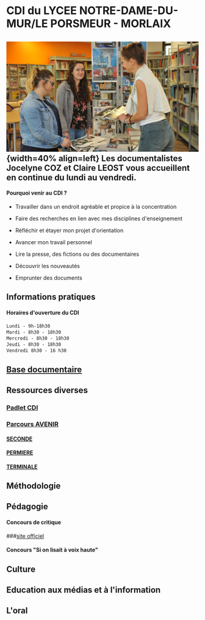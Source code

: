 

# CDI du LYCEE NOTRE-DAME-DU-MUR/LE PORSMEUR - MORLAIX

![vue du CDI](./images/CDI01.jpg "info-bulle"){width=40% align=left}
Les documentalistes Jocelyne COZ et Claire LEOST vous accueillent en continue du lundi au vendredi.
-------
#### Pourquoi venir au CDI ?
* Travailler dans un endroit agréable et propice à la concentration

* Faire des recherches en lien avec mes disciplines d'enseignement

* Réfléchir et étayer mon projet d'orientation

* Avancer mon travail personnel

* Lire la presse, des fictions ou des documentaires

* Découvrir les nouveautés

* Emprunter des documents



## Informations pratiques

#### Horaires d'ouverture du CDI
	Lundi - 9h-18h30
    Mardi - 8h30 - 18h30
    Mercredi - 8h30 - 18h30
    Jeudi - 8h30 - 18h30
    Vendredi 8h30 - 16 h30
				

## [Base documentaire](https://ecmorlaix.basecdi.fr/pmb/opac_css/)


## Ressources diverses

### [Padlet CDI](https://padlet.com/cdinddmporsmeur/CDI)
### [Parcours AVENIR](https://padlet.com/cdinddmporsmeur/ORI_2020)
#### [SECONDE](https://padlet.com/cdinddmporsmeur/orientation_seconde_2020)
#### [PERMIERE](https://padlet.com/cdinddmporsmeur/orientation_premiere_2020)
#### [TERMINALE](https://padlet.com/cdinddmporsmeur/orientation_terminale_2020)

## Méthodologie

## Pédagogie

#### Concours de critique

###[site officiel](https://www.bruitdelire.org/concours-de-critique-litteraire/)





#### Concours "Si on lisait à voix haute"
####

## Culture

## Education aux médias et à l'information

## L'oral
